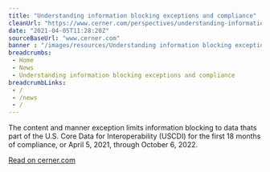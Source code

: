 ```yaml
--- 
title: "Understanding information blocking exceptions and compliance"
cleanUrl: "https://www.cerner.com/perspectives/understanding-information-blocking-exceptions-and-compliance"
date: "2021-04-05T11:28:20Z"
sourceBaseUrl: "www.cerner.com"
banner : "/images/resources/Understanding information blocking exceptions and compliance.jpg"
breadcrumbs:
 - Home
 - News
 - Understanding information blocking exceptions and compliance
breadcrumbLinks:
 - / 
 - /news
 - / 
---
```

The content and manner exception limits information blocking to data thats part of the U.S. Core Data for Interoperability (USCDI) for the first 18 months of compliance, or April 5, 2021, through October 6, 2022.  
  
[Read on cerner.com](https://www.cerner.com/perspectives/understanding-information-blocking-exceptions-and-compliance)
